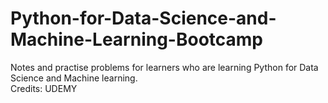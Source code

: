 # Python-for-Data-Science-and-Machine-Learning-Bootcamp
Notes and practise problems for learners who are learning Python for Data Science and Machine learning.  
Credits: UDEMY 
